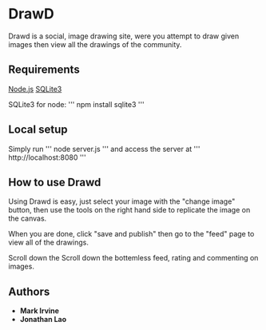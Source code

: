 # DrawD
Drawd is a social, image drawing site, were you attempt to draw given images then view all the drawings of the community.


## Requirements

[Node.js](http://nodejs.org/)
[SQLite3](https://www.sqlite.org/index.html)

SQLite3 for node:
'''
npm install sqlite3
'''

## Local setup

Simply run 
'''
node server.js
'''
and access the server at
'''
http://localhost:8080
'''


## How to use Drawd
Using Drawd is easy, just select your image with the "change image" button, then use the tools on the right hand side to replicate the image on the canvas.

When you are done, click "save and publish" then go to the "feed" page to view all of the drawings.

Scroll down the Scroll down the bottemless feed, rating and commenting on images.

## Authors

* **Mark Irvine** 
* **Jonathan Lao**

